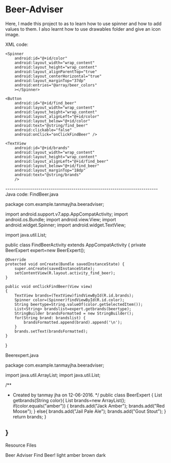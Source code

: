 # Beer-Adviser
Here, I made this project to as to learn how to use spinner and how to add values to them. I also learnt how to use drawables folder and give an icon image. 

XML code: 
<?xml version="1.0" encoding="utf-8"?>
<RelativeLayout
    xmlns:android="http://schemas.android.com/apk/res/android"
    xmlns:tools="http://schemas.android.com/tools"
    android:layout_width="match_parent"
    android:layout_height="match_parent"
    android:paddingLeft="@dimen/activity_horizontal_margin"
    android:paddingRight="@dimen/activity_horizontal_margin"
    android:paddingTop="@dimen/activity_vertical_margin"
    android:paddingBottom="@dimen/activity_vertical_margin"
    tools:context="com.example.tanmayjha.beeradviser.FindBeerActivity">

    <Spinner
        android:id="@+id/color"
        android:layout_width="wrap_content"
        android:layout_height="wrap_content"
        android:layout_alignParentTop="true"
        android:layout_centerHorizontal="true"
        android:layout_marginTop="37dp"
        android:entries="@array/beer_colors"
        ></Spinner>

    <Button
        android:id="@+id/find_beer"
        android:layout_width="wrap_content"
        android:layout_height="wrap_content"
        android:layout_alignLeft="@+id/color"
        android:layout_below="@+id/color"
        android:text="@string/find_beer"
        android:clickable="false"
        android:onClick="onClickFindBeer" />

    <TextView
        android:id="@+id/brands"
        android:layout_width="wrap_content"
        android:layout_height="wrap_content"
        android:layout_alignLeft="@+id/find_beer"
        android:layout_below="@+id/find_beer"
        android:layout_marginTop="18dp"
        android:text="@string/brands"
        />



</RelativeLayout>
--------------------------------------------------------------------------
Java code:
FindBeer.java

package com.example.tanmayjha.beeradviser;

import android.support.v7.app.AppCompatActivity;
import android.os.Bundle;
import android.view.View;
import android.widget.Spinner;
import android.widget.TextView;

import java.util.List;

public class FindBeerActivity extends AppCompatActivity {
    private  BeerExpert expert=new BeerExpert();

    @Override
    protected void onCreate(Bundle savedInstanceState) {
        super.onCreate(savedInstanceState);
        setContentView(R.layout.activity_find_beer);
    }

    public void onClickFindBeer(View view)
    {
        TextView brands=(TextView)findViewById(R.id.brands);
        Spinner color=(Spinner)findViewById(R.id.color);
        String beertype=String.valueOf(color.getSelectedItem());
        List<String> brandslist=expert.getbrands(beertype);
        StringBuilder brandsFormatted = new StringBuilder();
        for(String brand: brandslist) {
            brandsFormatted.append(brand).append('\n');
        }
        brands.setText(brandsFormatted);
    }

}

Beerexpert.java

package com.example.tanmayjha.beeradviser;

import java.util.ArrayList;
import java.util.List;

/**
 * Created by tanmay jha on 12-06-2016.
 */
public class BeerExpert {
    List<String> getbrands(String color){
        List<String> brands=new ArrayList<String>();
        if(color.equals("amber")) {
            brands.add("Jack Amber");
            brands.add("Red Moose");
        }
        else{
            brands.add("Jail Pale Ale");
            brands.add("Gout Stout");
        }
        return brands;
    }

}
--------------------------------------------------------------

Resource Files

<resources>
    <string name="app_name">Beer Adviser</string>
    <string name="find_beer">Find Beer!</string>
    <string name="brands"></string>
    <string-array name="beer_colors">
        <item>light</item>
        <item>amber</item>
        <item>brown</item>
        <item>dark</item>
    </string-array>
</resources>
